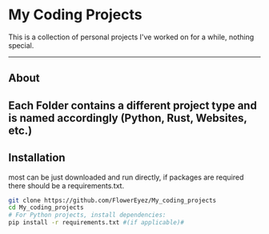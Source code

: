 # My Coding Projects

This is a collection of personal projects I've worked on for a while, nothing special.

---

## About
Each Folder contains a different project type and is named accordingly
(Python, Rust, Websites, etc.)
---

## Installation
most can be just downloaded and run directly, if packages are required there should be a requirements.txt.

```bash
git clone https://github.com/FlowerEyez/My_coding_projects
cd My_coding_projects
# For Python projects, install dependencies:
pip install -r requirements.txt #(if applicable)#